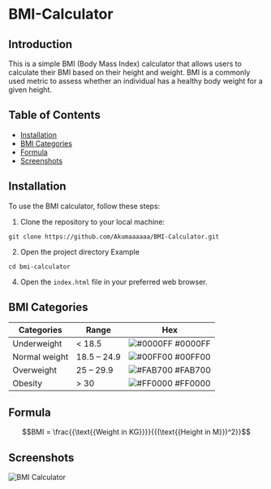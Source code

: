 # BMI-Calculator

## Introduction
This is a simple BMI (Body Mass Index) calculator that allows users to calculate their BMI based on their height and weight. BMI is a commonly used metric to assess whether an individual has a healthy body weight for a given height.

## Table of Contents

- [Installation](https://github.com/Akumaaaaaa/BMI-Calculator#installation)
- [BMI Categories](https://github.com/Akumaaaaaa/BMI-Calculator#bmi-categories)
- [Formula](https://github.com/Akumaaaaaa/BMI-Calculator#formula)
- [Screenshots](https://github.com/Akumaaaaaa/BMI-Calculator#screenshots)
  
## Installation
To use the BMI calculator, follow these steps:
1. Clone the repository to your local machine:
```
git clone https://github.com/Akumaaaaaa/BMI-Calculator.git
```
2. Open the project directory
Example 
```
cd bmi-calculator
```
4. Open the `index.html` file in your preferred web browser.

## BMI Categories
| Categories        | Range       | Hex
| ----------------- | ----------- |-----------------------------------------------------------------
| Underweight | < 18.5 | ![#0000FF](https://via.placeholder.com/10/0000FF?text=+) #0000FF |
| Normal weight | 18.5 – 24.9 | ![#00FF00](https://via.placeholder.com/10/00FF00?text=+) #00FF00 |
| Overweight | 25 – 29.9 | ![#FAB700](https://via.placeholder.com/10/FAB700?text=+) #FAB700 |
| Obesity | > 30 | ![#FF0000](https://via.placeholder.com/10/FF0000?text=+) #FF0000 |

## Formula
```math
BMI = \frac{{\text{{Weight in KG}}}}{{(\text{{Height in M}})^2}}
```

## Screenshots
![BMI Calculator](https://imgur.com/YGw7ENa.jpg)



